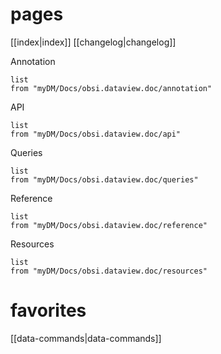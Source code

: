 
# pages

[[index|index]]
[[changelog|changelog]]

Annotation
```dataview
list
from "myDM/Docs/obsi.dataview.doc/annotation"

```

API
```dataview
list
from "myDM/Docs/obsi.dataview.doc/api"

```
Queries
```dataview
list
from "myDM/Docs/obsi.dataview.doc/queries"

```

Reference
```dataview
list
from "myDM/Docs/obsi.dataview.doc/reference"

```

Resources
```dataview
list
from "myDM/Docs/obsi.dataview.doc/resources"

```



# favorites
[[data-commands|data-commands]]
